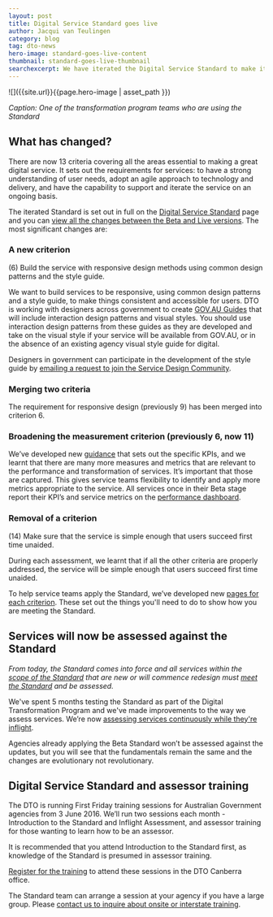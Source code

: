 ```yaml
---
layout: post
title: Digital Service Standard goes live
author: Jacqui van Teulingen
category: blog
tag: dto-news
hero-image: standard-goes-live-content
thumbnail: standard-goes-live-thumbnail
searchexcerpt: We have iterated the Digital Service Standard to make it clearer. Over the past year we've researched, validated, tested, iterated and assessed and we’re moving the Standard to its live stage. It’s what we think “good” looks like for digital services.
---
```


![]({{site.url}}{{page.hero-image | asset_path }})

*Caption: One of the transformation program teams who are using the Standard*

## What has changed?
There are now 13 criteria covering all the areas essential to making a great digital service. It sets out the requirements for services: to have a strong understanding of user needs, adopt an agile approach to technology and delivery, and have the capability to support and iterate the service on an ongoing basis.

The iterated Standard is set out in full on the [Digital Service Standard](https://www.dto.gov.au/standard/) page and you can [view all the changes between the Beta and Live versions](https://www.dto.gov.au/standard/changes-to-standard/). The most significant changes are:

### A new criterion

(6) Build the service with responsive design methods using common design patterns and the style guide.

We want to build services to be responsive, using common design patterns and a style guide, to make things consistent and accessible for users. DTO is working with designers across government to create [GOV.AU Guides](https://www.dto.gov.au/standard/design-guides/gov-au-guides/) that will include interaction design patterns and visual styles. You should use interaction design patterns from these guides as they are developed and take on the visual style if your service will be available from GOV.AU, or in the absence of an existing agency visual style guide for digital.

Designers in government can participate in the development of the style guide by [emailing a request to join the Service Design Community](mailto:leisa.reichelt@digital.gov.au). 

### Merging two criteria

The requirement for responsive design (previously 9) has been merged into criterion 6.

### Broadening the measurement criterion (previously 6, now 11) 

We’ve developed new [guidance](https://www.dto.gov.au/standard/measuring-performance/) that sets out the specific KPIs, and we learnt that there are many more measures and metrics that are relevant to the performance and transformation of services. It’s important that those are captured. This gives service teams flexibility to identify and apply more metrics appropriate to the service. All services once in their Beta stage report their KPI’s and service metrics on the [performance dashboard](https://www.dto.gov.au/our-work/performance/). 

### Removal of a criterion 

(14) Make sure that the service is simple enough that users succeed first time unaided.

During each assessment, we learnt that if all the other criteria are properly addressed, the service will be simple enough that users succeed first time unaided. 

To help service teams apply the Standard, we’ve developed new [pages for each criterion](https://www.dto.gov.au/standard/). These set out the things you'll need to do to show how you are meeting the Standard. 

## Services will now be assessed against the Standard

*From today, the Standard comes into force and all services within the [scope of the Standard](https://www.dto.gov.au/standard/scope-of-standard/) that are new or will commence redesign must [meet the Standard](https://www.dto.gov.au/standard/meeting-standard/) and be assessed.*

We've spent 5 months testing the Standard as part of the Digital Transformation Program and we've made improvements to the way we assess services. We’re now [assessing services continuously while they're inflight](https://www.dto.gov.au/blog/in-flight-assessment-model/).  

Agencies already applying the Beta Standard won’t be assessed against the updates, but you will see that the fundamentals remain the same and the changes are evolutionary not revolutionary.

## Digital Service Standard and assessor training

The DTO is running First Friday training sessions for Australian Government agencies from 3 June 2016. We’ll run two sessions each month - Introduction to the Standard and Inflight Assessment, and assessor training for those wanting to learn how to be an assessor. 

It is recommended that you attend Introduction to the Standard first, as knowledge of the Standard is presumed in assessor training. 

[Register for the training](https://firstfridaytraining.eventbrite.com.au/) to attend these sessions in the DTO Canberra office.

The Standard team can arrange a session at your agency if you have a large group. Please [contact us to inquire about onsite or interstate training](mailto:standard@digital.gov.au).
